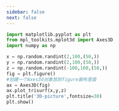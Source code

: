 ```yaml
---
sidebar: false
next: false
---
```

<BlogInfo/>






```python
import matplotlib.pyplot as plt
from mpl_toolkits.mplot3d import Axes3D
import numpy as np

x = np.random.randint(2,100,(50,))
y = np.random.randint(2,100,(50,))
z = np.random.randint(-100,100,(50,))
fig = plt.figure()
#创建一个Axes3d对象放到figure画布里面
ax = Axes3D(fig)
ax.plot_trisurf(x,y,z)
plt.title('3D-picture',fontsize=30)
plt.show()
```






<ActionBox />
        
<style>#top-box {margin-top:0.5rem!important;}</style>